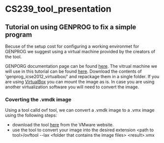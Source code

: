 # CS239_tool_presentation

## Tutorial on using GENPROG to fix a simple program
Becuse of the setup cost for configuring a working environmet for GENPROG we suggest using a virtual machine provided by the creators of the tool.

GENPORG documentation page can be found [here](http://dijkstra.cs.virginia.edu/genprog/).
The vitrual machine we will use in this tutorial can be found [here](http://dijkstra.cs.virginia.edu/genprog/resources/autorepairbenchmarks/VirtualMachines/).
Download the contents of 'genprog_icse2012_virtualbox/' and repackage them in a single folder.
If you are using [VirtualBox](http://www.virtualbox.org/) you can mount the image as is.
In case you are using another virtualization software you will need to convert the image.

### Coverting the .vmdk image
Using a tool calld ovf tool, we can convert a .vmdk image to a .vmx image using the following steps:
* download the tool [here](https://www.vmware.com/support/developer/ovf/) from the VMware website. 
* use the tool to convert your image into the desired extension \<path to tool>/ovftool --lax \<folder that contains the image files> \<result>.vmx
